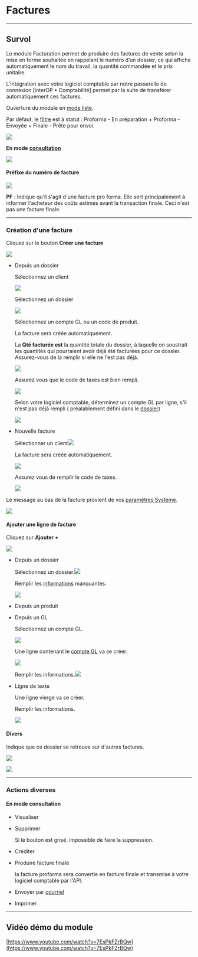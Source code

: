 # Factures

* * *

  

## Survol

  

Le module Facturation permet de produire des factures de vente selon la mise en forme souhaitée en rappelant le numéro d’un dossier, ce qui affiche automatiquement le nom du travail, la quantité commandée et le prix unitaire. 

L’intégration avec votre logiciel comptable par notre passerelle de connexion \[interOP • Comptabilité\] permet par la suite de transférer automatiquement ces factures.

  

Ouverture du module en [mode liste](https://app.clickup.com/9017115504/v/dc/8cqcgvg-21377/8cqcgvg-17257?block=block-56d3904d-8421-44c4-8d23-f01b57d0f037).

Par défaut, le [filtre](https://app.clickup.com/9017115504/v/dc/8cqcgvg-21377/8cqcgvg-17257?block=block-d334b8fe-d65e-4449-a1d9-a27c07e19a53) est à statut : Proforma - En préparation + Proforma - Envoyée + Finale - Prête pour envoi.

![](https://t9017115504.p.clickup-attachments.com/t9017115504/daad9dd4-95cc-4be8-ae74-19bdde58f844/Screenshot%202024-11-18%20at%2012.07.30%E2%80%AFPM.png)

  

**En mode** [**consultation**](https://app.clickup.com/9017115504/v/dc/8cqcgvg-21377/8cqcgvg-17257?block=block-fab2c14a-4d75-4bad-9f1c-ba1f4f2460a3)

![](https://t9017115504.p.clickup-attachments.com/t9017115504/d4a5730a-b5b9-4705-b049-ace158edc6ec/image.png)

  

#### Préfixe du numéro de facture

![](https://t9017115504.p.clickup-attachments.com/t9017115504/63d24641-2ec5-4d0a-aaed-759887152d5c/Screenshot%202024-11-18%20at%2012.15.23%E2%80%AFPM.png)

**PF** : Indique qu'il s'agit d'une facture pro forma. Elle sert principalement à informer l'acheteur des coûts estimés avant la transaction finale. Ceci n'est pas une facture finale.

  
  

* * *

  

### Création d'une facture

  

Cliquez sur le bouton **Créer une facture**

![](https://t9017115504.p.clickup-attachments.com/t9017115504/809a5e8b-d0fd-4b0e-b15c-efb28c01c3a1/Screenshot%202024-11-18%20at%2012.11.25%E2%80%AFPM.png)

*   Depuis un dossier
    
    Sélectionnez un client
    
    ![](https://t9017115504.p.clickup-attachments.com/t9017115504/4ef2aefa-ff43-4b01-964a-d35ed3531604/image.png)
    
    Sélectionnez un dossier
    
    ![](https://t9017115504.p.clickup-attachments.com/t9017115504/8ceccbb3-0e8f-4ce4-be97-d4a5f10d2257/image.png)
    
    Sélectionnez un compte GL ou un code de produit.
    
      
    
    La facture sera créée automatiquement.
    
    La **Qté facturée est** la quantité totale du dossier, à laquelle on soustrait les quantités qui pourraient avoir déjà été facturées pour ce dossier. Assurez-vous de la remplir si elle ne l'est pas déjà.
    
    ![](https://t9017115504.p.clickup-attachments.com/t9017115504/fba4c2c4-5d41-4f8e-b000-636b0b1cd7b3/image.png)
    
      
    
    Assurez vous que le code de taxes est bien rempli.
    
    ![](https://t9017115504.p.clickup-attachments.com/t9017115504/a225b97e-52f3-4ff3-9ef7-806fceb1c200/image.png)
    
      
    
    Selon votre logiciel comptable, déterminez un compte GL par ligne, s'il n'est pas déjà rempli ( préalablement défini dans le [dossier](https://app.clickup.com/9017115504/v/dc/8cqcgvg-21377/8cqcgvg-17397))
    
    ![](https://t9017115504.p.clickup-attachments.com/t9017115504/9371bad7-01d9-454f-9795-04c832e3168e/image.png)
    
      
    
*   Nouvelle facture
    
    Sélectionner un client![](https://t9017115504.p.clickup-attachments.com/t9017115504/5eda7d36-ede0-438e-992b-f849714da3e7/image.png)
    
      
    
    La facture sera créée automatiquement.
    
    ![](https://t9017115504.p.clickup-attachments.com/t9017115504/090b250e-f667-4125-8803-9e32d5ea42a7/image.png)
    
      
    
    Assurez vous de remplir le code de taxes.
    
    ![](https://t9017115504.p.clickup-attachments.com/t9017115504/a2ca7af9-dc2b-4461-8edc-81c55ba88f60/image.png)
    
      
    

  

Le message au bas de la facture provient de vos [paramètres Système](https://app.clickup.com/9017115504/v/dc/8cqcgvg-21377/8cqcgvg-17537?block=block-1cf26f44-af27-4b1a-bd06-618cfe27de25).

![](https://t9017115504.p.clickup-attachments.com/t9017115504/6551a03d-34d3-449e-ba6a-a50e5a6c93b4/Screenshot%202024-12-13%20at%203.23.40%E2%80%AFPM.png)

  

#### Ajouter une ligne de facture

  

Cliquez sur **Ajouter +**

![](https://t9017115504.p.clickup-attachments.com/t9017115504/2b8670c6-fccb-4e69-8f27-a6a4b34cbffc/Screenshot%202024-11-26%20at%202.50.26%E2%80%AFPM.png)

  

*   Depuis un dossier
    
    Sélectionnez un dossier.![](https://t9017115504.p.clickup-attachments.com/t9017115504/5bae8caa-5a95-4b56-bbf2-7dca87a97d9f/image.png)
    
      
    
    Remplir les [informations](https://app.clickup.com/9017115504/v/dc/8cqcgvg-21377/8cqcgvg-17257?block=block-aeef2813-739d-4f73-8be3-fad739556f61) manquantes.
    
    ![](https://t9017115504.p.clickup-attachments.com/t9017115504/1611f3d8-dd9f-44f2-8aa7-200f52496d26/image.png)
    
      
    
*   Depuis un produit
*   Depuis un GL
    
    Sélectionnez un compte GL.
    
    ![](https://t9017115504.p.clickup-attachments.com/t9017115504/fb08c946-8b07-4493-be99-a8e52b198f5e/image.png)
    
    Une ligne contenant le [compte GL](https://app.clickup.com/9017115504/v/dc/8cqcgvg-21377/8cqcgvg-17497?block=block-cb1b9623-cfa7-487d-bf66-f39a75749123) va se créer.
    
    ![](https://t9017115504.p.clickup-attachments.com/t9017115504/2d27ff90-2731-4f67-8337-2a5f220536dd/image.png)
    
    Remplir les informations.![](https://t9017115504.p.clickup-attachments.com/t9017115504/61c09a16-40d5-486c-8298-0b8998e819a9/image.png)
    
      
    
*   Ligne de texte
    
    Une ligne vierge va se créer.
    
    Remplir les informations.
    
    ![](https://t9017115504.p.clickup-attachments.com/t9017115504/23058ae6-95a8-4b91-b2f1-4d7231e86cb1/image.png)
    
      
    
      
    

  

#### **Divers**

Indique que ce dossier se retrouve sur d'autres factures.

![](https://t9017115504.p.clickup-attachments.com/t9017115504/aaecb335-b482-48db-8940-d378dd328180/Screenshot%202024-11-26%20at%202.54.43%E2%80%AFPM.png)

![](https://t9017115504.p.clickup-attachments.com/t9017115504/9a2ac033-5397-4003-9e89-e9c697a649bb/Screenshot%202024-11-26%20at%203.00.18%E2%80%AFPM.png)

  

* * *

  

### Actions diverses

#### [](https://app.clickup.com/9017115504/v/dc/8cqcgvg-21377/8cqcgvg-17257?block=block-dfe6c8ce-fe79-4b29-bee3-9695d2ea4ab7)

  

#### En mode consultation

*   Visualiser
*   Supprimer
    
    Si le bouton est grisé, impossible de faire la suppression.
    
*   Créditer
*   Produire facture finale
    
    la facture proforma sera convertie en facture finale et transmise à votre logiciel comptable par l'API.
    
*   Envoyer par [courriel](https://app.clickup.com/9017115504/v/dc/8cqcgvg-21377/8cqcgvg-21017?block=block-68df9872-7997-4c13-a153-8a3a0c4b2a1f)
*   Imprimer

  

* * *

  

## Vidéo démo du module

[https://www.youtube.com/watch?v=7EsPkFZrBQw](https://www.youtube.com/watch?v=7EsPkFZrBQw)